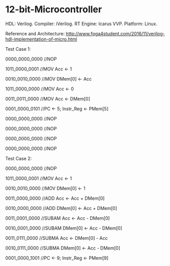# 12-bit-Microcontroller
HDL: Verilog. Compiler: iVerilog. RT Engine: Icarus VVP. Platform: Linux.

Reference and Architecture: 
http://www.fpga4student.com/2016/11/verilog-hdl-implementation-of-micro.html

Test Case 1:

0000_0000_0000 //NOP

1011_0000_0001 //MOV Acc <- 1

0010_0010_0000 //MOV DMem[0] <- Acc

1011_0000_0000 //MOV Acc <- 0

0011_0011_0000 //MOV Acc <- DMem[0]

0001_0000_0101 //PC <- 5; Instr_Reg <- PMem[5]

0000_0000_0000 //NOP

0000_0000_0000 //NOP

0000_0000_0000 //NOP

0000_0000_0000 //NOP

Test Case 2:

0000_0000_0000 //NOP

1011_0000_0001 //MOV Acc <- 1

0010_0010_0000 //MOV DMem[0] <- 1

0011_0000_0000 //ADD Acc <- Acc + DMem[0] 

0010_0000_0000 //ADD DMem[0] <- Acc + DMem[0]

0011_0001_0000 //SUBAM Acc <- Acc - DMem[0]

0010_0001_0000 //SUBAM DMem[0] <- Acc - DMem[0]

0011_0111_0000 //SUBMA Acc <- DMem[0] - Acc

0010_0111_0000 //SUBMA DMem[0] <- Acc - DMem[0]

0001_0000_1001 //PC <- 9; Instr_Reg <- PMem[9]
